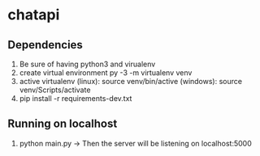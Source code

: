 # chatapi

## Dependencies

1. Be sure of having python3 and virualenv
2. create virtual environment
    py -3 -m virtualenv venv
3. active virtualenv
    (linux): source venv/bin/active (windows): source venv/Scripts/activate
4. pip install -r requirements-dev.txt

## Running on localhost

1. python main.py -> Then the server will be listening on localhost:5000
